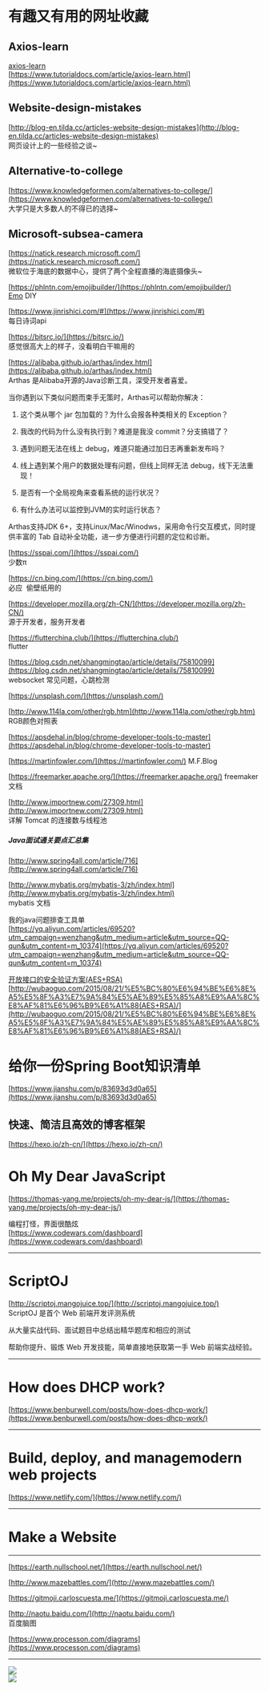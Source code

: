# 有趣又有用的网址收藏

<a name="fm6lgm"></a>
## [](#fm6lgm)Axios-learn
[axios-learn](https://www.tutorialdocs.com/article/axios-learn.html)<br />[https://www.tutorialdocs.com/article/axios-learn.html](https://www.tutorialdocs.com/article/axios-learn.html)

<a name="3vrllv"></a>
## [](#3vrllv)Website-design-mistakes
[http://blog-en.tilda.cc/articles-website-design-mistakes](http://blog-en.tilda.cc/articles-website-design-mistakes)<br />网页设计上的一些经验之谈~

<a name="1y09cw"></a>
## [](#1y09cw)Alternative-to-college
[https://www.knowledgeformen.com/alternatives-to-college/](https://www.knowledgeformen.com/alternatives-to-college/)<br />大学只是大多数人的不得已的选择~

<a name="kfbswu"></a>
## [](#kfbswu)Microsoft-subsea-camera
[https://natick.research.microsoft.com/](https://natick.research.microsoft.com/)<br />微软位于海底的数据中心，提供了两个全程直播的海底摄像头~

[https://phlntn.com/emojibuilder/](https://phlntn.com/emojibuilder/)<br />[Emo](https://phlntn.com/emojibuilder/) DIY

[https://www.jinrishici.com/#](https://www.jinrishici.com/#)<br />每日诗词api

[https://bitsrc.io/](https://bitsrc.io/) <br />感觉很高大上的样子，没看明白干嘛用的

[https://alibaba.github.io/arthas/index.html](https://alibaba.github.io/arthas/index.html)<br />Arthas 是Alibaba开源的Java诊断工具，深受开发者喜爱。

当你遇到以下类似问题而束手无策时，Arthas可以帮助你解决：

1. 这个类从哪个 jar 包加载的？为什么会报各种类相关的 Exception？

2. 我改的代码为什么没有执行到？难道是我没 commit？分支搞错了？

3. 遇到问题无法在线上 debug，难道只能通过加日志再重新发布吗？

4. 线上遇到某个用户的数据处理有问题，但线上同样无法 debug，线下无法重现！

5. 是否有一个全局视角来查看系统的运行状况？

6. 有什么办法可以监控到JVM的实时运行状态？


Arthas支持JDK 6+，支持Linux/Mac/Winodws，采用命令行交互模式，同时提供丰富的 Tab 自动补全功能，进一步方便进行问题的定位和诊断。


[https://sspai.com/](https://sspai.com/)<br />少数π

[https://cn.bing.com/](https://cn.bing.com/)<br />必应  偷壁纸用的

[https://developer.mozilla.org/zh-CN/](https://developer.mozilla.org/zh-CN/)<br />源于开发者，服务开发者

[https://flutterchina.club/](https://flutterchina.club/)<br />flutter

[https://blog.csdn.net/shangmingtao/article/details/75810099](https://blog.csdn.net/shangmingtao/article/details/75810099)<br />websocket 常见问题，心跳检测

[https://unsplash.com/](https://unsplash.com/)

[http://www.114la.com/other/rgb.htm](http://www.114la.com/other/rgb.htm)<br />RGB颜色对照表

[https://apsdehal.in/blog/chrome-developer-tools-to-master](https://apsdehal.in/blog/chrome-developer-tools-to-master)

[https://martinfowler.com/](https://martinfowler.com/) M.F.Blog

[https://freemarker.apache.org/](https://freemarker.apache.org/) freemaker 文档

[http://www.importnew.com/27309.html](http://www.importnew.com/27309.html)<br />详解 Tomcat 的连接数与线程池

<a name="20vluf"></a>
##### [](#20vluf)Java面试通关要点汇总集
[http://www.spring4all.com/article/716](http://www.spring4all.com/article/716)

[http://www.mybatis.org/mybatis-3/zh/index.html](http://www.mybatis.org/mybatis-3/zh/index.html)<br />mybatis 文档


我的java问题排查工具单<br />[https://yq.aliyun.com/articles/69520?utm_campaign=wenzhang&utm_medium=article&utm_source=QQ-qun&utm_content=m_10374](https://yq.aliyun.com/articles/69520?utm_campaign=wenzhang&utm_medium=article&utm_source=QQ-qun&utm_content=m_10374)


[开放接口的安全验证方案(AES+RSA)](http://wubaoguo.com/2015/08/21/%E5%BC%80%E6%94%BE%E6%8E%A5%E5%8F%A3%E7%9A%84%E5%AE%89%E5%85%A8%E9%AA%8C%E8%AF%81%E6%96%B9%E6%A1%88(AES+RSA)/)[http://wubaoguo.com/2015/08/21/%E5%BC%80%E6%94%BE%E6%8E%A5%E5%8F%A3%E7%9A%84%E5%AE%89%E5%85%A8%E9%AA%8C%E8%AF%81%E6%96%B9%E6%A1%88(AES+RSA)/](http://wubaoguo.com/2015/08/21/%E5%BC%80%E6%94%BE%E6%8E%A5%E5%8F%A3%E7%9A%84%E5%AE%89%E5%85%A8%E9%AA%8C%E8%AF%81%E6%96%B9%E6%A1%88(AES+RSA)/)

<a name="m0o3ff"></a>
# [](#m0o3ff)给你一份Spring Boot知识清单
[https://www.jianshu.com/p/83693d3d0a65](https://www.jianshu.com/p/83693d3d0a65)

<a name="banner-title"></a>
## [](#banner-title)快速、简洁且高效的博客框架
[https://hexo.io/zh-cn/](https://hexo.io/zh-cn/)

<a name="gwr9ig"></a>
# [](#gwr9ig)Oh My Dear JavaScript
[https://thomas-yang.me/projects/oh-my-dear-js/](https://thomas-yang.me/projects/oh-my-dear-js/)


编程打怪，界面很酷炫<br />[https://www.codewars.com/dashboard](https://www.codewars.com/dashboard)

---

<a name="xty9wn"></a>
# [](#xty9wn)ScriptOJ
[http://scriptoj.mangojuice.top/](http://scriptoj.mangojuice.top/)<br />ScriptOJ 是首个 Web 前端开发评测系统

从大量实战代码、面试题目中总结出精华题库和相应的测试

帮助你提升、锻炼 Web 开发技能，简单直接地获取第一手 Web 前端实战经验。

---


<a name="x3toyb"></a>
# [](#x3toyb)How does DHCP work?
[https://www.benburwell.com/posts/how-does-dhcp-work/](https://www.benburwell.com/posts/how-does-dhcp-work/)

---


<a name="618lye"></a>
# [](#618lye)Build, deploy, and managemodern web projects
[https://www.netlify.com/](https://www.netlify.com/)

---

<a name="wfe7ic"></a>
# [](#wfe7ic)Make a Website


---

[https://earth.nullschool.net/](https://earth.nullschool.net/)

[http://www.mazebattles.com/](http://www.mazebattles.com/)

[https://gitmoji.carloscuesta.me/](https://gitmoji.carloscuesta.me/)

[http://naotu.baidu.com/](http://naotu.baidu.com/)<br />百度脑图

[https://www.processon.com/diagrams](https://www.processon.com/diagrams)

---


![](https://cdn.nlark.com/yuque/0/2019/png/159222/1548923343870-bdf93151-1a01-4cfc-9ee2-0e1e30c01192.png#width=827)<br />![](https://cdn.nlark.com/yuque/0/2019/png/159222/1548925501699-56f5c0c2-0292-4ac6-98d3-55300a214c43.png#width=827)
